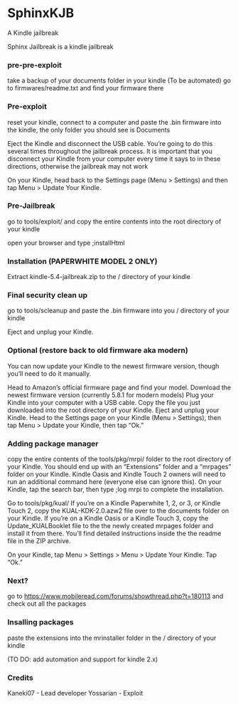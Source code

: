 # SphinxKJB
A Kindle jailbreak

Sphinx Jailbreak is a kindle jailbreak

### pre-pre-exploit
take a backup of your documents folder in your kindle (To be automated)
go to firmwares/readme.txt
and find your firmware there

### Pre-exploit
reset your kindle, connect to a computer and paste the .bin firmware into the kindle, the only folder you should see is Documents


Eject the Kindle and disconnect the USB cable. You’re going to do this several times throughout the jailbreak process. It is important that you disconnect your Kindle from your computer every time it says to in these directions, otherwise the jailbreak may not work

On your Kindle, head back to the Settings page (Menu > Settings) and then tap Menu > Update Your Kindle.

### Pre-Jailbreak
go to tools/exploit/ and copy the entire contents into the root directory of your kindle


open your browser and type ;installHtml

### Installation (PAPERWHITE MODEL 2 ONLY)
Extract kindle-5.4-jailbreak.zip to the / directory of your kindle


### Final security clean up

go to tools/scleanup and paste the .bin firmware into you / directory of your kindle


Eject and unplug your Kindle.


### Optional (restore back to old firmware aka modern)
You can now update your Kindle to the newest firmware version, though you’ll need to do it manually.

Head to Amazon’s official firmware page and find your model.
Download the newest firmware version (currently 5.8.1 for modern models)
Plug your Kindle into your computer with a USB cable.
Copy the file you just downloaded into the root directory of your Kindle.
Eject and unplug your Kindle.
Head to the Settings page on your Kindle (Menu > Settings), then tap Menu > Update your Kindle, then tap “Ok.”

### Adding package manager


copy the entire contents of the tools/pkg/mrpi/ folder to the root directory of your Kindle. You should end up with an “Extensions” folder and a “mrpages” folder on your Kindle. Kindle Oasis and Kindle Touch 2 owners will need to run an additional command here (everyone else can ignore this). On your Kindle, tap the search bar, then type ;log mrpi to complete the installation.


Go to tools/pkg/kual/ If you’re on a Kindle Paperwhite 1, 2, or 3, or Kindle Touch 2, copy the KUAL-KDK-2.0.azw2 file over to the documents folder on your Kindle. If you’re on a Kindle Oasis or a Kindle Touch 3, copy the Update_KUALBooklet file to the the newly created mrpages folder and install it from there. You’ll find detailed instructions inside the the readme file in the ZIP archive.


On your Kindle, tap Menu > Settings > Menu > Update Your Kindle. Tap “Ok.”

### Next?
go to https://www.mobileread.com/forums/showthread.php?t=180113 and check out all the packages


### Insalling packages
paste the extensions into the mrinstaller folder in the / directory of your kindle

(TO DO: add automation and support for kindle 2.x)

### Credits
Kaneki07 - Lead developer
Yossarian - Exploit

